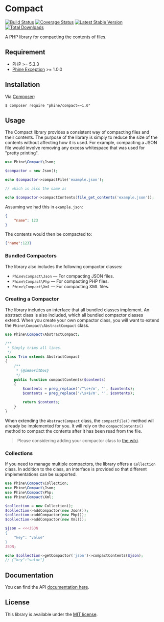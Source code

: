 Compact
=======

[![Build Status][]](https://travis-ci.org/phine/lib-compact)
[![Coverage Status][]](https://coveralls.io/r/phine/lib-compact)
[![Latest Stable Version][]](https://packagist.org/packages/phine/compact)
[![Total Downloads][]](https://packagist.org/packages/phine/compact)

A PHP library for compacting the contents of files.

Requirement
-----------

- PHP >= 5.3.3
- [Phine Exception] >= 1.0.0

Installation
------------

Via [Composer][]:

    $ composer require "phine/compact=~1.0"

Usage
-----

The Compact library provides a consistent way of compacting files and their
contents. The purpose of the library is simply to reduce the size of the
contents without affecting how it is used. For example, compacting a JSON
file would involve removing any excess whitespace that was used for "pretty
printing".

```php
use Phine\Compact\Json;

$compactor = new Json();

echo $compactor->compactFile('example.json');

// which is also the same as

echo $compactor->compactContents(file_get_contents('example.json'));
```

Assuming we had this in `example.json`:

```json
{
    "name": 123
}
```

The contents would then be compacted to:

```json
{"name":123}
```

### Bundled Compactors

The library also includes the following compactor classes:

- `Phine\Compact\Json` &mdash; For compacting JSON files.
- `Phine\Compact\Php` &mdash; For compacting PHP files.
- `Phine\Compact\Xml` &mdash; For compacting XML files.

### Creating a Compactor

The library includes an interface that all bundled classes implement. An
abstract class is also included, which all bundled compactor classes extend.
When you create your own compactor class, you will want to extend the
`Phine\Compact\AbstractCompact` class.

```php
use Phine\Compact\AbstractCompact;

/**
 * Simply trims all lines.
 */
class Trim extends AbstractCompact
{
    /**
     * {@inheritDoc}
     */
    public function compactContents($contents)
    {
        $contents = preg_replace('/^\s+/m', '', $contents);
        $contents = preg_replace('/\s+$/m', '', $contents);

        return $contents;
    }
}
```

When extending the `AbstractCompact` class, the `compactFile()` method will
already be implemented for you. It will rely on the `compactContents()` method
to compact the contents after it has been read from the file.

> Please considering adding your compactor class to [the wiki][].

### Collections

If you need to manage multiple compactors, the library offers a `Collection`
class. In addition to the class, an interface is provided so that different
implementations can be supported.

```php
use Phine\Compact\Collection;
use Phine\Compact\Json;
use Phine\Compact\Php;
use Phine\Compact\Xml;

$collection = new Collection();
$collection->addCompactor(new Json());
$collection->addCompactor(new Php());
$collection->addCompactor(new Xml());

$json = <<<JSON
{
    "key": "value"
}
JSON;

echo $collection->getCompactor('json')->compactContents($json);
// {"key":"value"}
```

Documentation
-------------

You can find the API [documentation here][].

License
-------

This library is available under the [MIT license](LICENSE).

[Build Status]: https://travis-ci.org/phine/lib-compact.png?branch=master
[Coverage Status]: https://coveralls.io/repos/phine/lib-compact/badge.png
[Latest Stable Version]: https://poser.pugx.org/phine/compact/v/stable.png
[Total Downloads]: https://poser.pugx.org/phine/compact/downloads.png
[Phine Exception]: https://github.com/phine/lib-exception
[Phine Observer]: https://github.com/phine/lib-observer
[Phine Path]: https://github.com/phine/lib-path
[Composer]: http://getcomposer.org/
[the wiki]: https://github.com/phine/lib-compact/wiki
[documentation here]: http://phine.github.io/lib-compact
